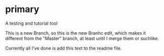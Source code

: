 # primary
A testing and tutorial tool

This is a new Branch, so this is the new Branhc edit, which makes it different from the "Master" branch, at least until I merge them or suchlike.

Currently all I've done is add this text to the readme file. 
